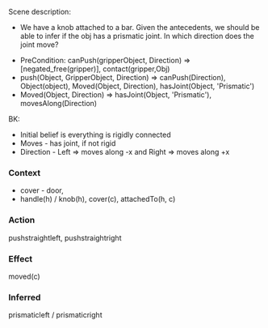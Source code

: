 Scene description:
- We have a knob attached to a bar. Given the antecedents, we should be able to infer if the obj has a prismatic joint. In which direction does the joint move?
<!-- Along -x wrt map -->
- PreCondition: canPush(gripperObject, Direction) => [negated_free(gripper)], contact(gripper,Obj)
- push(Object, GripperObject, Direction) => canPush(Direction), Object(object), Moved(Object, Direction), hasJoint(Object, 'Prismatic')
- Moved(Object, Direction) => hasJoint(Object, 'Prismatic'), movesAlong(Direction)


BK:
- Initial belief is everything is rigidly connected
- Moves -  has joint, if not rigid
- Direction - Left => moves along -x and Right => moves along +x

### Context
- cover - door, 
- handle(h) / knob(h), cover(c), attachedTo(h, c)

### Action
pushstraightleft, pushstraightright
### Effect
moved(c)
### Inferred 
prismaticleft / prismaticright
